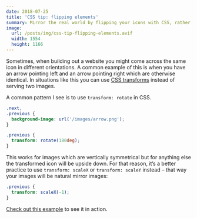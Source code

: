 ```yaml
---
date: 2018-07-25
title: 'CSS tip: flipping elements'
summary: Mirror the real world by flipping your icons with CSS, rather than rotating.
image:
  url: /posts/img/css-tip-flipping-elements.avif
  width: 1554
  height: 1166
---
```


Sometimes, when building out a website you might come across the same icon in different orientations. A common example of this is when you have an arrow pointing left and an arrow pointing right which are otherwise identical. In situations like this you can use [CSS transforms](https://developer.mozilla.org/en-US/docs/Web/CSS/transform) instead of serving two images.

A common pattern I see is to use `transform: rotate` in CSS.

```css
.next,
.previous {
  background-image: url('/images/arrow.png');
}

.previous {
  transform: rotate(180deg);
}
```

This works for images which are vertically symmetrical but for anything else the transformed icon will be upside down. For that reason, it’s a better practice to use `transform: scaleX` or `transform: scaleY` instead – that way your images will be natural mirror images:

```css
.previous {
  transform: scaleX(-1);
}
```

[Check out this example](https://codepen.io/liamnewmarch/embed/xJrpxW) to see it in action.
